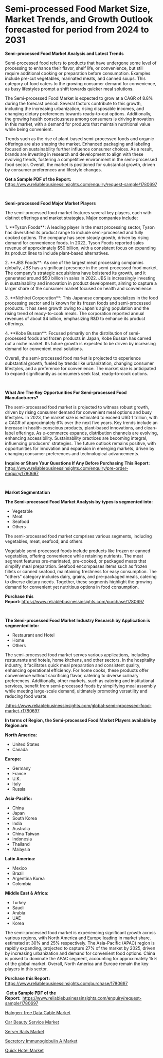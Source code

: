 <p><h1>Semi-processed Food Market Size, Market Trends, and Growth Outlook forecasted for period from 2024 to 2031</h1></p><p><strong>Semi-processed Food Market Analysis and Latest Trends</strong></p>
<p><p>Semi-processed food refers to products that have undergone some level of processing to enhance their flavor, shelf life, or convenience, but still require additional cooking or preparation before consumption. Examples include pre-cut vegetables, marinated meats, and canned soups. This category of food caters to the growing consumer demand for convenience, as busy lifestyles prompt a shift towards quicker meal solutions.</p><p>The Semi-processed Food Market is expected to grow at a CAGR of 8.8% during the forecast period. Several factors contribute to this growth, including the increasing urbanization, rising disposable incomes, and changing dietary preferences towards ready-to-eat options. Additionally, the growing health consciousness among consumers is driving innovation in this market, with a demand for products that maintain nutritional value while being convenient.</p><p>Trends such as the rise of plant-based semi-processed foods and organic offerings are also shaping the market. Enhanced packaging and labeling focused on sustainability further influence consumer choices. As a result, brands are investing in research and development to align with these evolving trends, fostering a competitive environment in the semi-processed food sector. Overall, the market is positioned for substantial growth, driven by consumer preferences and lifestyle changes.</p></p>
<p><strong>Get a Sample PDF of the Report:&nbsp;</strong> <a href="https://www.reliablebusinessinsights.com/enquiry/request-sample/1780697?utm_campaign=1873&utm_medium=2&utm_source=Github&utm_content=ia&utm_term=20122024&utm_id=semi-processed-food">https://www.reliablebusinessinsights.com/enquiry/request-sample/1780697</a></p>
<p>&nbsp;</p>
<p><strong>Semi-processed Food Major Market Players</strong></p>
<p><p>The semi-processed food market features several key players, each with distinct offerings and market strategies. Major companies include:</p><p>1. **Tyson Foods**: A leading player in the meat processing sector, Tyson has diversified its product range to include semi-processed and fully cooked options. The company has seen steady growth, driven by rising demand for convenience foods. In 2022, Tyson Foods reported sales revenue of approximately $50 billion, with a consistent focus on expanding its product lines to include plant-based alternatives.</p><p>2. **JBS Foods**: As one of the largest meat processing companies globally, JBS has a significant presence in the semi-processed food market. The company's strategic acquisitions have bolstered its growth, and it generated around $50 billion in sales in 2022. JBS is increasingly investing in sustainability and innovation in product development, aiming to capture a larger share of the consumer market focused on health and convenience.</p><p>3. **Nichirei Corporation**: This Japanese company specializes in the food processing sector and is known for its frozen foods and semi-processed products. It has seen growth owing to Japan's aging population and the rising trend of ready-to-cook meals. The corporation reported annual revenues of about $4 billion, emphasizing R&D to enhance its product offerings.</p><p>4. **Kobe Bussan**: Focused primarily on the distribution of semi-processed foods and frozen products in Japan, Kobe Bussan has carved out a niche market. Its future growth is expected to be driven by increasing demand for convenient meal solutions.</p><p>Overall, the semi-processed food market is projected to experience substantial growth, fueled by trends like urbanization, changing consumer lifestyles, and a preference for convenience. The market size is anticipated to expand significantly as consumers seek fast, ready-to-cook options.</p></p>
<p>&nbsp;</p>
<p><strong>What Are The Key Opportunities For Semi-processed Food Manufacturers?</strong></p>
<p><p>The semi-processed food market is projected to witness robust growth, driven by rising consumer demand for convenient meal options and busy lifestyles. In 2023, the market size is estimated to exceed USD 1 trillion, with a CAGR of approximately 6% over the next five years. Key trends include an increase in health-conscious products, plant-based innovations, and clean-label offerings. As e-commerce expands, distribution channels are evolving, enhancing accessibility. Sustainability practices are becoming integral, influencing producers' strategies. The future outlook remains positive, with opportunities for innovation and expansion in emerging markets, driven by changing consumer preferences and technological advancements.</p></p>
<p><strong>Inquire or Share Your Questions If Any Before Purchasing This Report:</strong> <a href="https://www.reliablebusinessinsights.com/enquiry/pre-order-enquiry/1780697?utm_campaign=1873&utm_medium=2&utm_source=Github&utm_content=ia&utm_term=20122024&utm_id=semi-processed-food">https://www.reliablebusinessinsights.com/enquiry/pre-order-enquiry/1780697</a></p>
<p>&nbsp;</p>
<p><strong>Market Segmentation</strong></p>
<p><strong>The Semi-processed Food Market Analysis by types is segmented into:</strong></p>
<p><ul><li>Vegetable</li><li>Meat</li><li>Seafood</li><li>Others</li></ul></p>
<p><p>The semi-processed food market comprises various segments, including vegetables, meat, seafood, and others. </p><p>Vegetable semi-processed foods include products like frozen or canned vegetables, offering convenience while retaining nutrients. The meat segment features pre-marinated, pre-cooked, or packaged meats that simplify meal preparation. Seafood encompasses items such as frozen fillets or canned seafood, maintaining freshness for easy consumption. The "others" category includes dairy, grains, and pre-packaged meals, catering to diverse dietary needs. Together, these segments highlight the growing demand for convenient yet nutritious options in food consumption.</p></p>
<p><strong>Purchase this Report:&nbsp;</strong><a href="https://www.reliablebusinessinsights.com/purchase/1780697?utm_campaign=1873&utm_medium=2&utm_source=Github&utm_content=ia&utm_term=20122024&utm_id=semi-processed-food">https://www.reliablebusinessinsights.com/purchase/1780697</a></p>
<p>&nbsp;</p>
<p><strong>The Semi-processed Food Market Industry Research by Application is segmented into:</strong></p>
<p><ul><li>Restaurant and Hotel</li><li>Home</li><li>Others</li></ul></p>
<p><p>The semi-processed food market serves various applications, including restaurants and hotels, home kitchens, and other sectors. In the hospitality industry, it facilitates quick meal preparation and consistent quality, enhancing operational efficiency. For home cooks, these products offer convenience without sacrificing flavor, catering to diverse culinary preferences. Additionally, other markets, such as catering and institutional services, benefit from semi-processed foods by simplifying meal assembly while meeting large-scale demand, ultimately promoting versatility and reducing food waste.</p></p>
<p><a href="https://www.reliablebusinessinsights.com/global-semi-processed-food-market-r1780697?utm_campaign=1873&utm_medium=2&utm_source=Github&utm_content=ia&utm_term=20122024&utm_id=semi-processed-food">&nbsp;https://www.reliablebusinessinsights.com/global-semi-processed-food-market-r1780697</a></p>
<p><strong>In terms of Region, the Semi-processed Food Market Players available by Region are:</strong></p>
<p>
    <p> <strong> North America: </strong>
        <ul>
            <li>United States</li>
            <li>Canada</li>
        </ul>
        </p> 
    <p> <strong> Europe: </strong>
        <ul>
            <li>Germany</li>
            <li>France</li>
            <li>U.K.</li>
            <li>Italy</li>
            <li>Russia</li>
        </ul>
        </p> 
    <p> <strong> Asia-Pacific: </strong>
        <ul>
            <li>China</li>
            <li>Japan</li>
            <li>South Korea</li>
            <li>India</li>
            <li>Australia</li>
            <li>China Taiwan</li>
            <li>Indonesia</li>
            <li>Thailand</li>
            <li>Malaysia</li>
        </ul>
        </p> 
    <p> <strong> Latin America: </strong>
        <ul>
            <li>Mexico</li>
            <li>Brazil</li>
            <li>Argentina Korea</li>
            <li>Colombia</li>
        </ul>
        </p> 
    <p> <strong> Middle East & Africa: </strong>
        <ul>
            <li>Turkey</li>
            <li>Saudi</li>
            <li>Arabia</li>
            <li>UAE</li>
            <li>Korea</li>
        </ul>
    </p>
    </p>
<p><p>The semi-processed food market is experiencing significant growth across various regions, with North America and Europe leading in market share, estimated at 30% and 25% respectively. The Asia-Pacific (APAC) region is rapidly expanding, projected to capture 27% of the market by 2025, driven by increasing urbanization and demand for convenient food options. China is poised to dominate the APAC segment, accounting for approximately 15% of the global market. Overall, North America and Europe remain the key players in this sector.</p></p>
<p><strong>Purchase this Report: </strong><a href="https://www.reliablebusinessinsights.com/purchase/1780697?utm_campaign=1873&utm_medium=2&utm_source=Github&utm_content=ia&utm_term=20122024&utm_id=semi-processed-food">https://www.reliablebusinessinsights.com/purchase/1780697</a></p>
<p>&nbsp;<strong>Get a Sample PDF of the Report:&nbsp;&nbsp;</strong><a href="https://www.reliablebusinessinsights.com/enquiry/request-sample/1780697?utm_campaign=1873&utm_medium=2&utm_source=Github&utm_content=ia&utm_term=20122024&utm_id=semi-processed-food">https://www.reliablebusinessinsights.com/enquiry/request-sample/1780697</a></p>
<p><strong></strong></p>
<p><p><a href="https://github.com/ildaisett790/Market-Research-Report-List-1/blob/main/halogen-free-data-cable-market.md?utm_campaign=1873&utm_medium=2&utm_source=Github&utm_content=ia&utm_term=20122024&utm_id=semi-processed-food">Halogen-free Data Cable Market</a></p><p><a href="https://www.linkedin.com/pulse/projected-growth-car-beauty-service-market-from-2024-2031-2wpie?utm_campaign=1873&utm_medium=2&utm_source=Github&utm_content=ia&utm_term=20122024&utm_id=semi-processed-food">Car Beauty Service Market</a></p><p><a href="https://www.linkedin.com/pulse/comprehensive-analysis-server-rails-market-macro-overview-96-klq9c?utm_campaign=1873&utm_medium=2&utm_source=Github&utm_content=ia&utm_term=20122024&utm_id=semi-processed-food">Server Rails Market</a></p><p><a href="https://www.linkedin.com/pulse/analyzing-secretory-immunoglobulin-market-revenue-worth-mtvpe?utm_campaign=1873&utm_medium=2&utm_source=Github&utm_content=ia&utm_term=20122024&utm_id=semi-processed-food">Secretory Immunoglobulin A Market</a></p><p><a href="https://www.linkedin.com/pulse/insight-quick-hotel-market-size-expected-cagr-45-from-uz6se?utm_campaign=1873&utm_medium=2&utm_source=Github&utm_content=ia&utm_term=20122024&utm_id=semi-processed-food">Quick Hotel Market</a></p></p>